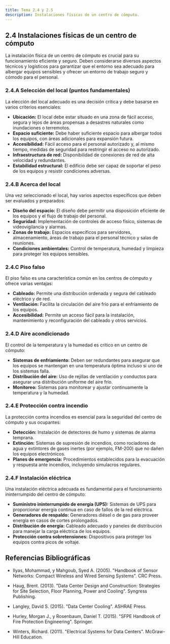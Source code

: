 ```yaml
---
title: Tema 2.4 y 2.5
description: Instalaciones físicas de un centro de cómputo.
---
```

## 2.4 Instalaciones físicas de un centro de cómputo

La instalación física de un centro de cómputo es crucial para su funcionamiento eficiente y seguro. Deben considerarse diversos aspectos técnicos y logísticos para garantizar que el entorno sea adecuado para albergar equipos sensibles y ofrecer un entorno de trabajo seguro y cómodo para el personal.

### 2.4.A Selección del local (puntos fundamentales)

La elección del local adecuado es una decisión crítica y debe basarse en varios criterios esenciales:

- **Ubicación:** El local debe estar situado en una zona de fácil acceso, segura y lejos de áreas propensas a desastres naturales como inundaciones o terremotos.
- **Espacio suficiente:** Debe haber suficiente espacio para albergar todos los equipos, con áreas adicionales para expansión futura.
- **Accesibilidad:** Fácil acceso para el personal autorizado y, al mismo tiempo, medidas de seguridad para restringir el acceso no autorizado.
- **Infraestructura de red:** Disponibilidad de conexiones de red de alta velocidad y redundantes.
- **Estabilidad estructural:** El edificio debe ser capaz de soportar
el peso de los equipos y resistir condiciones adversas.

### 2.4.B Acerca del local

Una vez seleccionado el local, hay varios aspectos específicos que deben ser evaluados y preparados:

- **Diseño del espacio:** El diseño debe permitir una disposición eficiente de los equipos y el flujo de trabajo del personal.
- **Seguridad:** Implementación de controles de acceso físico, sistemas de videovigilancia y alarmas.
- **Zonas de trabajo:** Espacios específicos para servidores, almacenamiento, áreas de trabajo para el personal técnico y salas de reuniones.
- **Condiciones ambientales:** Control de temperatura, humedad y limpieza para proteger los equipos sensibles.

### 2.4.C Piso falso

El piso falso es una característica común en los centros de cómputo y ofrece varias ventajas:

- **Cableado:** Permite una distribución ordenada y segura del cableado eléctrico y de red.
- **Ventilación:** Facilita la circulación del aire frío para el enfriamiento de los equipos.
- **Accesibilidad:** Permite un acceso fácil para la instalación, mantenimiento y reconfiguración del cableado y otros servicios.

### 2.4.D Aire acondicionado

El control de la temperatura y la humedad es crítico en un centro de cómputo:

- **Sistemas de enfriamiento:** Deben ser redundantes para asegurar que los equipos se mantengan en una temperatura óptima incluso si uno de los sistemas falla.
- **Distribución del aire:** Uso de rejillas de ventilación y conductos para asegurar una distribución uniforme del aire frío.
- **Monitoreo:** Sistemas para monitorear y ajustar continuamente la temperatura y la humedad.

### 2.4.E Protección contra incendio

La protección contra incendios es esencial para la seguridad del centro de cómputo y sus ocupantes:

- **Detección:** Instalación de detectores de humo y sistemas de alarma temprana.
- **Extinción:** Sistemas de supresión de incendios, como rociadores de agua y extintores de gases inertes (por ejemplo, FM-200) que no dañen los equipos electrónicos.
- **Planes de emergencia:** Procedimientos establecidos para la evacuación y respuesta ante incendios, incluyendo simulacros regulares.

### 2.4.F Instalación eléctrica

Una instalación eléctrica adecuada es fundamental para el funcionamiento ininterrumpido del centro de cómputo:

- **Suministro ininterrumpido de energía (UPS):** Sistemas de UPS para proporcionar energía continua en caso de fallos de la red eléctrica.
- **Generadores de respaldo:** Generadores diésel o de gas para proveer energía en casos de cortes prolongados.
- **Distribución de energía:** Cableado adecuado y paneles de distribución para manejar la carga eléctrica de los equipos.
- **Protección contra sobretensiones:** Dispositivos para proteger los equipos contra picos de voltaje.

## Referencias Bibliográficas

- Ilyas, Mohammad, y Mahgoub, Syed A. (2005). "Handbook of Sensor Networks: Compact Wireless and Wired Sensing Systems". CRC Press.

- Haug, Brent. (2013). "Data Center Design and Construction: Strategies for Site Selection, Floor Planning, Power and Cooling". Syngress Publishing.

- Langley, David S. (2015). "Data Center Cooling". ASHRAE Press.

- Hurley, Morgan J., y Rosenbaum, Daniel T. (2015). "SFPE Handbook of Fire Protection Engineering". Springer.

- Winters, Richard. (2011). "Electrical Systems for Data Centers". McGraw-Hill Education.